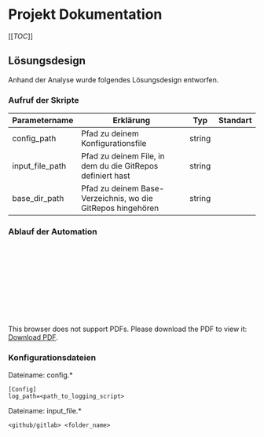 # Projekt Dokumentation

[[_TOC_]]

## Lösungsdesign

Anhand der Analyse wurde folgendes Lösungsdesign entworfen.

### Aufruf der Skripte

| Parametername   | Erklärung                                                   | Typ    | Standart |
| --------------- | ----------------------------------------------------------- | ------ | -------- |
| config_path     | Pfad zu deinem Konfigurationsfile                           | string |          |
| input_file_path | Pfad zu deinem File, in dem du die GitRepos definiert hast  | string |          |
| base_dir_path   | Pfad zu deinem Base-Verzeichnis, wo die GitRepos hingehören | string |          |

### Ablauf der Automation

<object data="https://github.com/phoenixofaether/m122_projektarbeit_Oberkalmsteiner_Hofstetter/raw/master/docs/script1.pdf" type="application/pdf" width="700px" height="700px">
    <embed src="https://github.com/phoenixofaether/m122_projektarbeit_Oberkalmsteiner_Hofstetter/raw/master/docs/script1.pdf">
        <p>This browser does not support PDFs. Please download the PDF to view it: <a href="https://github.com/phoenixofaether/m122_projektarbeit_Oberkalmsteiner_Hofstetter/raw/master/docs/script1.pdf">Download PDF</a>.</p>
    </embed>
</object>

### Konfigurationsdateien

Dateiname: config.\*

```
[Config]
log_path=<path_to_logging_script>
```

Dateiname: input_file.\*

```
<github/gitlab> <folder_name>
```

